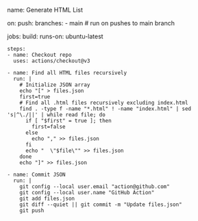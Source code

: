 name: Generate HTML List

on:
  push:
    branches:
      - main  # run on pushes to main branch

jobs:
  build:
    runs-on: ubuntu-latest

    steps:
    - name: Checkout repo
      uses: actions/checkout@v3

    - name: Find all HTML files recursively
      run: |
        # Initialize JSON array
        echo "[" > files.json
        first=true
        # Find all .html files recursively excluding index.html
        find . -type f -name "*.html" ! -name "index.html" | sed 's|^\./||' | while read file; do
          if [ "$first" = true ]; then
            first=false
          else
            echo "," >> files.json
          fi
          echo "  \"$file\"" >> files.json
        done
        echo "]" >> files.json

    - name: Commit JSON
      run: |
        git config --local user.email "action@github.com"
        git config --local user.name "GitHub Action"
        git add files.json
        git diff --quiet || git commit -m "Update files.json"
        git push